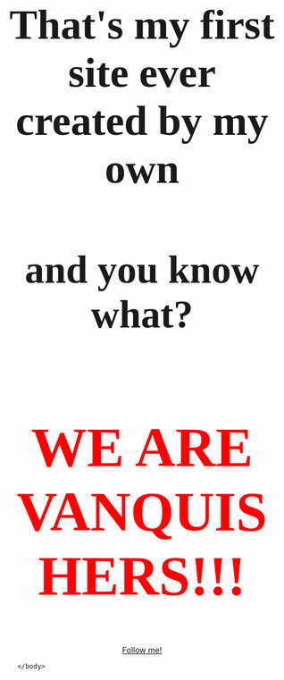 <!DOCTYPE html>
<html>
<head>
	<title> Лучший сайт </title>
	<meta charset="UTF-8">
	<meta name="viewport" content="width=device-width, initial-scale=1">
</head>
		<body>
	<div align="center">
<h2 style="font-size: 75px; font-family: Pacifico"> That's my first site ever created by my own </h2>
<h3 style="font-size: 70px; font-family: Pacifico"> and you know what? </h3>
<h1 style="font-size: 100px; color: red; font-family: Pacifico"> WE ARE VANQUISHERS!!! </h1>
<p><a href="https://vk.com/crimeantony" target="_blank" stile="color: steelblue;"> Follow me! </a></p>
	</div>

		</body>
</html>
